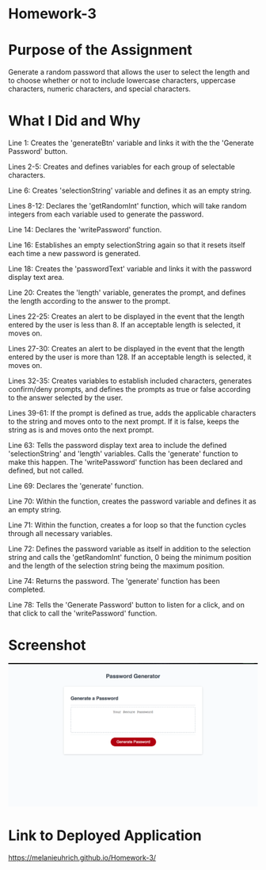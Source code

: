 # Homework-3

# Purpose of the Assignment 

Generate a random password that allows the user to select the length and to choose whether or not to include lowercase characters, uppercase characters, numeric characters, and special characters.

# What I Did and Why 

Line 1: Creates the 'generateBtn' variable and links it with the the 'Generate Password' button. 

Lines 2-5: Creates and defines variables for each group of selectable characters.

Line 6: Creates 'selectionString' variable and defines it as an empty string. 

Lines 8-12: Declares the 'getRandomInt' function, which will take random integers from each variable used to generate the password.

Line 14: Declares the 'writePassword' function. 

Line 16: Establishes an empty selectionString again so that it resets itself each time a new password is generated. 

Line 18: Creates the 'passwordText' variable and links it with the password display text area.

Line 20: Creates the 'length' variable, generates the prompt, and defines the length according to the answer to the prompt. 

Lines 22-25: Creates an alert to be displayed in the event that the length entered by the user is less than 8. If an acceptable length is selected, it moves on.

Lines 27-30: Creates an alert to be displayed in the event that the length entered by the user is more than 128. If an acceptable length is selected, it moves on.

Lines 32-35: Creates variables to establish included characters, generates confirm/deny prompts, and defines the prompts as true or false according to the answer selected by the user. 

Lines 39-61: If the prompt is defined as true, adds the applicable characters to the string and moves onto to the next prompt. If it is false, keeps the string as is and moves onto the next prompt. 

Line 63: Tells the password display text area to include the defined 'selectionString' and 'length' variables. Calls the 'generate' function to make this happen. The 'writePassword' function has been declared and defined, but not called. 

Line 69: Declares the 'generate' function. 

Line 70: Within the function, creates the password variable and defines it as an empty string. 

Line 71: Within the function, creates a for loop so that the function cycles through all necessary variables. 

Line 72: Defines the password variable as itself in addition to the selection string and calls the 'getRandomInt' function, 0 being the minimum position and the length of the selection string being the maximum position. 

Line 74: Returns the password. The 'generate' function has been completed.

Line 78: Tells the 'Generate Password' button to listen for a click, and on that click to call the 'writePassword' function. 

# Screenshot 

![screenshot](screenshot.png)

# Link to Deployed Application

https://melanieuhrich.github.io/Homework-3/ 
